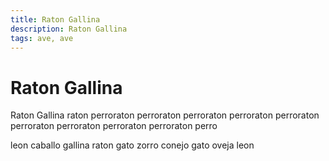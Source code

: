 ```yaml
---
title: Raton Gallina
description: Raton Gallina
tags: ave, ave
---
```


# Raton Gallina

Raton Gallina raton perroraton perroraton perroraton perroraton perroraton perroraton perroraton perroraton perroraton perro

leon caballo gallina raton gato zorro conejo gato oveja leon